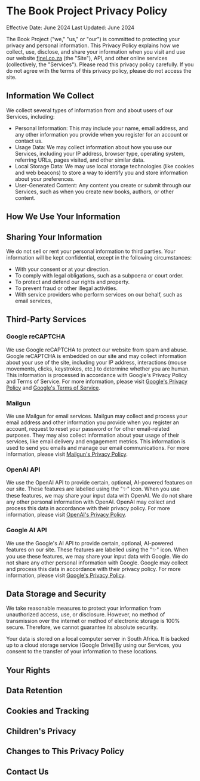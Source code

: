 # The Book Project Privacy Policy

Effective Date: June 2024
Last Updated: June 2024

The Book Project ("we," "us," or "our") is committed to protecting your privacy and personal information. This Privacy Policy explains how we collect, use, disclose, and share your information when you visit and use our website [fjnel.co.za](http://fjnel.co.za) (the "Site"), API, and other online services (collectively, the "Services"). Please read this privacy policy carefully. If you do not agree with the terms of this privacy policy, please do not access the site.

## Information We Collect

We collect several types of information from and about users of our Services, including:

- Personal Information: This may include your name, email address, and any other information you provide when you register for an account or contact us.
- Usage Data: We may collect information about how you use our Services, including your IP address, browser type, operating system, referring URLs, pages visited, and other similar data. 
- Local Storage Data: We may use local storage technologies (like cookies and web beacons) to store a way to identify you and store information about your preferences.
- User-Generated Content: Any content you create or submit through our Services, such as when you create new books, authors, or other content. 

## How We Use Your Information


## Sharing Your Information

We do not sell or rent your personal information to third parties. Your information will be kept confidential, except in the following circumstances:
- With your consent or at your direction.
- To comply with legal obligations, such as a subpoena or court order.
- To protect and defend our rights and property.
- To prevent fraud or other illegal activities.
- With service providers who perform services on our behalf, such as email services,  

## Third-Party Services

### Google reCAPTCHA

We use Google reCAPTCHA to protect our website from spam and abuse. Google reCAPTCHA is embedded on our site and may collect information about your use of the site, including your IP address, interactions (mouse movements, clicks, keystrokes, etc.) to determine whether you are human. This information is processed in accordance with Google's Privacy Policy and Terms of Service. For more information, please visit [Google's Privacy Policy](https://policies.google.com/privacy) and [Google's Terms of Service](https://policies.google.com/terms).

### Mailgun

We use Mailgun for email services. Mailgun may collect and process your email address and other information you provide when you register an account, request to reset your password or for other email-related purposes. They may also collect information about your usage of their services, like email delivery and engagement metrics. This information is used to send you emails and manage our email communications. For more information, please visit [Mailgun's Privacy Policy](https://www.mailgun.com/privacy).

### OpenAI API

We use the OpenAI API to provide certain, optional, AI-powered features on our site. These features are labelled using the "✨" icon. When you use these features, we may share your input data with OpenAI. We do not share any other personal information with OpenAI. OpenAI may collect and process this data in accordance with their privacy policy. For more information, please visit [OpenAI's Privacy Policy](https://openai.com/policies/privacy-policy).

### Google AI API

We use the Google's AI API to provide certain, optional, AI-powered features on our site. These features are labelled using the "✨" icon. When you use these features, we may share your input data with Google. We do not share any other personal information with Google. Google may collect and process this data in accordance with their privacy policy. For more information, please visit [Google's Privacy Policy](https://policies.google.com/privacy).

## Data Storage and Security

We take reasonable measures to protect your information from unauthorized access, use, or disclosure. However, no method of transmission over the internet or method of electronic storage is 100% secure. Therefore, we cannot guarantee its absolute security. 

Your data is stored on a local computer server in South Africa. It is backed up to a cloud storage service (Google Drive)By using our Services, you consent to the transfer of your information to these locations.


## Your Rights


## Data Retention


## Cookies and Tracking


## Children's Privacy


## Changes to This Privacy Policy


## Contact Us